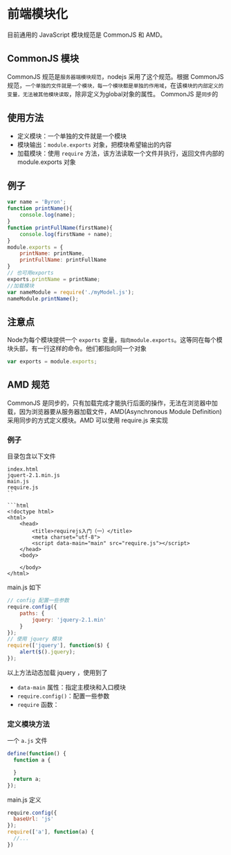 # 前端模块化
目前通用的 JavaScript 模块规范是 CommonJS 和 AMD。

##  CommonJS 模块
CommonJS 规范是`服务器端模块规范`，nodejs 采用了这个规范。根据 CommonJS 规范，`一个单独的文件就是一个模块，每一个模块都是单独的作用域`，在该`模块的内部定义的变量，无法被其他模块读取`，除非定义为global对象的属性。 CommonJS 是`同步`的

## 使用方法
- 定义模块：一个单独的文件就是一个模块 
- 模块输出：`module.exports` 对象，把模块希望输出的内容 
- 加载模块：使用 `require` 方法，该方法读取一个文件并执行，返回文件内部的module.exports 对象

## 例子
```javascript
var name = 'Byron'; 
function printName(){ 
    console.log(name); 
} 
function printFullName(firstName){ 
    console.log(firstName + name); 
} 
module.exports = { 
    printName: printName, 
    printFullName: printFullName 
} 
// 也可用exports
exports.printName = printName;
//加载模块 
var nameModule = require('./myModel.js'); 
nameModule.printName();
```

## 注意点
Node为每个模块提供一个 `exports` 变量，`指向module.exports`。这等同在每个模块头部，有一行这样的命令。他们都指向同一个对象
```javascript
var exports = module.exports;
```

## AMD 规范
CommonJS 是同步的，只有加载完成才能执行后面的操作，无法在浏览器中加载，因为浏览器要从服务器加载文件，AMD(Asynchronous Module Definition) 采用同步的方式定义模块。AMD 可以使用 require.js 来实现

### 例子
目录包含以下文件
```
index.html
jquert-2.1.min.js
main.js
require.js
``

```html
<!doctype html>
<html>
    <head>
        <title>requirejs入门（一）</title>
        <meta charset="utf-8">
        <script data-main="main" src="require.js"></script>
    </head>
    <body>
     
    </body>
</html>
```
main.js 如下
```javascript
// config 配置一些参数
require.config({
    paths: {
        jquery: 'jquery-2.1.min'
    }
});
// 使用 jquery 模块
require(['jquery'], function($) {
    alert($().jquery);
});
```
以上方法动态加载 jquery ，使用到了
- `data-main` 属性：指定主模块和入口模块
- `require.config()`：配置一些参数
- `require` 函数：

### 定义模块方法
一个 `a.js` 文件
```javascript
define(function() {
  function a {

  }
  return a;
});
```
main.js 定义
```javascript
require.config({
  baseUrl: 'js'
});
require(['a'], function(a) {
  //...
})
```
